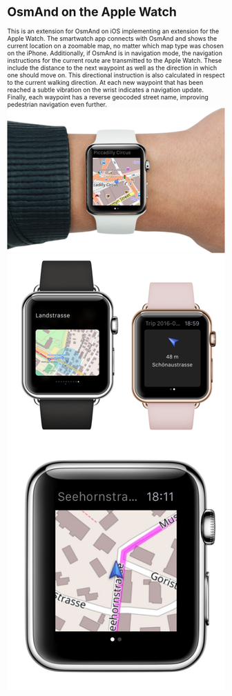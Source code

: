 OsmAnd on the Apple Watch
==========

This is an extension for OsmAnd on iOS implementing an extension for the Apple Watch. The smartwatch app connects with OsmAnd and shows the current location on a zoomable map, no matter which map type was chosen on the iPhone. Additionally, if OsmAnd is in navigation mode, the navigation instructions for the current route are transmitted to the Apple Watch. These include the distance to the next waypoint as well as the direction in which one should move on. This directional instruction is also calculated in respect to the current walking direction. At each new waypoint that has been reached a subtle vibration on the wrist indicates a navigation update. Finally, each waypoint has a reverse geocoded street name, improving pedestrian navigation even further.
![navi0](https://raw.githubusercontent.com/and01/OsmAnd-ios/717bd6f4719ebbff53343be9f34d637bada2ece1/wiki/wiki2.jpg)
![navi1](https://raw.githubusercontent.com/and01/OsmAnd-ios/717bd6f4719ebbff53343be9f34d637bada2ece1/wiki/wiki0.png)
![navi1](https://raw.githubusercontent.com/and01/OsmAnd-ios/717bd6f4719ebbff53343be9f34d637bada2ece1/wiki/wiki1.png)
